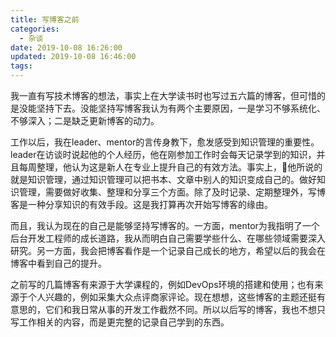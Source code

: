 ```yaml
---
title: 写博客之前
categories:
  - 杂谈
date: 2019-10-08 16:26:00
updated: 2019-10-08 16:46:00
tags:
---
```



我一直有写技术博客的想法，事实上在大学读书时也写过五六篇的博客，但可惜的是没能坚持下去。没能坚持写博客我认为有两个主要原因，一是学习不够系统化、不够深入；二是缺乏更新博客的动力。

工作以后，我在leader、mentor的言传身教下，愈发感受到知识管理的重要性。leader在访谈时说起他的个人经历，他在刚参加工作时会每天记录学到的知识，并且每周整理，他认为这是新人在专业上提升自己的有效方法。事实上，他所说的就是知识管理，通过知识管理可以把书本、文章中别人的知识变成自己的。做好知识管理，需要做好收集、整理和分享三个方面。除了及时记录、定期整理外，写博客是一种分享知识的有效手段。这是我打算再次开始写博客的缘由。

而且，我认为现在的自己是能够坚持写博客的。一方面，mentor为我指明了一个后台开发工程师的成长道路，我从而明白自己需要学些什么、在哪些领域需要深入研究。另一方面，我会把博客看作是一个记录自己成长的地方，希望以后的我会在博客中看到自己的提升。

之前写的几篇博客有来源于大学课程的，例如DevOps环境的搭建和使用；也有来源于个人兴趣的，例如采集大众点评商家评论。现在想想，这些博客的主题还挺有意思的，它们和我日常从事的开发工作截然不同。所以以后写的博客，我也不想只写工作相关的内容，而是更完整的记录自己学到的东西。